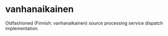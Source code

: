 # vanhanaikainen
Oldfashioned (Finnish: vanhanaikainen) source processing service dispatch implementation.

